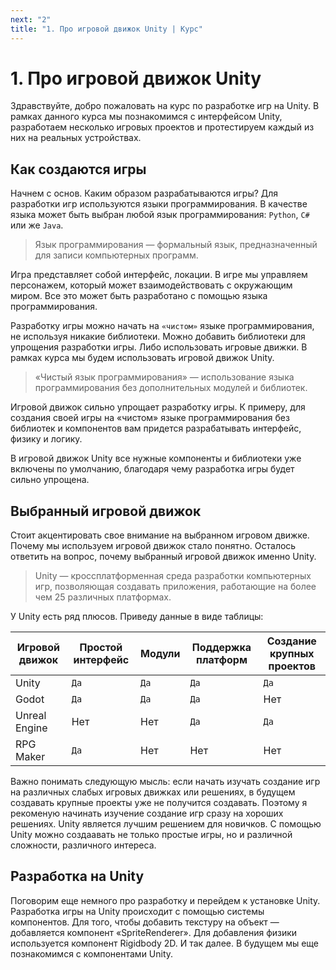 ```yaml
---
next: "2"
title: "1. Про игровой движок Unity | Курс"
---
```


# 1. Про игровой движок Unity

Здравствуйте, добро пожаловать на курс по разработке игр на Unity. В рамках данного курса мы познакомимся с интерфейсом Unity, разработаем несколько игровых проектов и протестируем каждый из них на реальных устройствах.

## Как создаются игры

Начнем с основ. Каким образом разрабатываются игры? Для разработки игр используются языки программирования. В качестве языка может быть выбран любой язык программирования: `Python`, `C#` или же `Java`.

> Язык программирования — формальный язык, предназначенный для записи компьютерных программ.

Игра представляет собой интерфейс, локации. В игре мы управляем персонажем, который может взаимодействовать с окружающим миром. Все это может быть разработано с помощью языка программирования.

Разработку игры можно начать на `«чистом»` языке программирования, не используя никакие библиотеки. Можно добавить библиотеки для упрощения разработки игры. Либо использовать игровые движки. В рамках курса мы будем использовать игровой движок Unity.

> «Чистый язык программирования» — использование языка программирования без дополнительных модулей и библиотек.

Игровой движок сильно упрощает разработку игры. К примеру, для создания своей игры на «чистом» языке программирования без библиотек и компонентов вам придется разрабатывать интерфейс, физику и логику.

В игровой движок Unity все нужные компоненты и библиотеки уже включены по умолчанию, благодаря чему разработка игры будет сильно упрощена.

## Выбранный игровой движок

Стоит акцентировать свое внимание на выбранном игровом движке. Почему мы используем игровой движок стало понятно. Осталось ответить на вопрос, почему выбранный игровой движок именно Unity.

> Unity — кроссплатформенная среда разработки компьютерных игр, позволяющая создавать приложения, работающие на более чем 25 различных платформах.

У Unity есть ряд плюсов. Приведу данные в виде таблицы:

| Игровой движок | Простой интерфейс | Модули | Поддержка платформ | Создание крупных проектов |
| -------------- | ----------------- | ------ | ------------------ | ------------------------- |
| Unity          | `Да`              | `Да`   | `Да`               | `Да `                     |
| Godot          | `Да`              | `Да`   | `Да`               | Нет                       |
| Unreal Engine  | Нет               | Нет    | `Да`               | `Да`                      |
| RPG Maker      | `Да`              | Нет    | Нет                | Нет                       |

Важно понимать следующую мысль: если начать изучать создание игр на различных слабых игровых движках или решениях, в будущем создавать крупные
проекты уже не получится создавать. Поэтому я рекоменую начинать изучение создание игр сразу на хороших решениях. Unity является
лучшим решением для новичков. С помощью Unity можно создаавать не только простые игры, но и различной сложности, различного интереса.

## Разработка на Unity

Поговорим еще немного про разработку и перейдем к установке Unity. Разработка игры на Unity происходит с помощью системы компонентов. Для того, чтобы добавить текстуру на объект — добавляется компонент «SpriteRenderer». Для добавления физики используется компонент Rigidbody 2D. И так далее. В будущем мы еще познакомимся с компонентами Unity.
